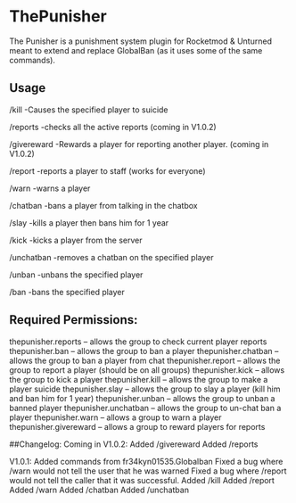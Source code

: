 # ThePunisher
The Punisher is a punishment system plugin for Rocketmod & Unturned meant to extend and replace GlobalBan (as it uses some of the same commands).

## Usage

/kill -Causes the specified player to suicide

/reports
-checks all the active reports (coming in V1.0.2)

/givereward 
-Rewards a player for reporting another player. (coming in V1.0.2)

/report 
-reports a player to staff (works for everyone)

/warn 
-warns a player

/chatban 
-bans a player from talking in the chatbox

/slay 
-kills a player then bans him for 1 year

/kick 
-kicks a player from the server

/unchatban -removes a chatban on the specified player

/unban -unbans the specified player

/ban 
-bans the specified player


## Required Permissions:

thepunisher.reports – allows the group to check current player reports
thepunisher.ban – allows the group to ban a player
thepunisher.chatban – allows the group to ban a player from chat
thepunisher.report – allows the group to report a player (should be on all groups)
thepunisher.kick – allows the group to kick a player
thepunisher.kill – allows the group to make a player suicide
thepunisher.slay – allows the group to slay a player (kill him and ban him for 1 year)
thepunisher.unban – allows the group to unban a banned player
thepunisher.unchatban – allows the group to un-chat ban a player
thepunisher.warn – allows a group to warn a player
thepunisher.givereward – allows a group to reward players for reports


##Changelog:
Coming in V1.0.2:
Added /givereward
Added /reports

V1.0.1:
Added commands from fr34kyn01535.Globalban
Fixed a bug where /warn would not tell the user that he was warned
Fixed a bug where /report would not tell the caller that it was successful.
Added /kill
Added /report
Added /warn
Added /chatban
Added /unchatban
